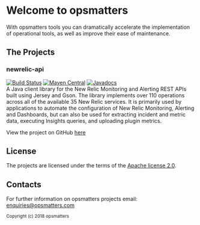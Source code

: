 # Welcome to opsmatters

With opsmatters tools you can dramatically accelerate the implementation of operational tools, as well as improve their ease of maintenance.

## The Projects

### newrelic-api
[![Build Status](https://travis-ci.org/opsmatters/newrelic-api.svg?branch=master)](https://travis-ci.org/opsmatters/newrelic-api)
[![Maven Central](https://maven-badges.herokuapp.com/maven-central/com.opsmatters/newrelic-api/badge.svg?style=blue)](https://maven-badges.herokuapp.com/maven-central/com.opsmatters/newrelic-api)
[![Javadocs](http://javadoc.io/badge/com.opsmatters/newrelic-api.svg)](http://javadoc.io/doc/com.opsmatters/newrelic-api)  
A Java client library for the New Relic Monitoring and Alerting REST APIs built using Jersey and Gson.
The library implements over 110 operations across all of the available 35 New Relic services.
It is primarily used by applications to automate the configuration of New Relic Monitoring, Alerting and Dashboards, but can also be used for extracting incident and metric data, executing Insights queries, and uploading plugin metrics.

View the project on GitHub [here](https://github.com/opsmatters/newrelic-api)

## License

The projects are licensed under the terms of the [Apache license 2.0](https://www.apache.org/licenses/LICENSE-2.0.html).

## Contacts

For further information on opsmatters projects email: enquiries@opsmatters.com

<sub>Copyright (c) 2018 opsmatters</sub>